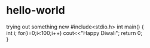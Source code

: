 # hello-world
trying out something new
#include<stdio.h>
int main()
{   
    int i;
    for(i=0;i<100;i++)
        cout<<"Happy Diwali";
    return 0;   
}    
